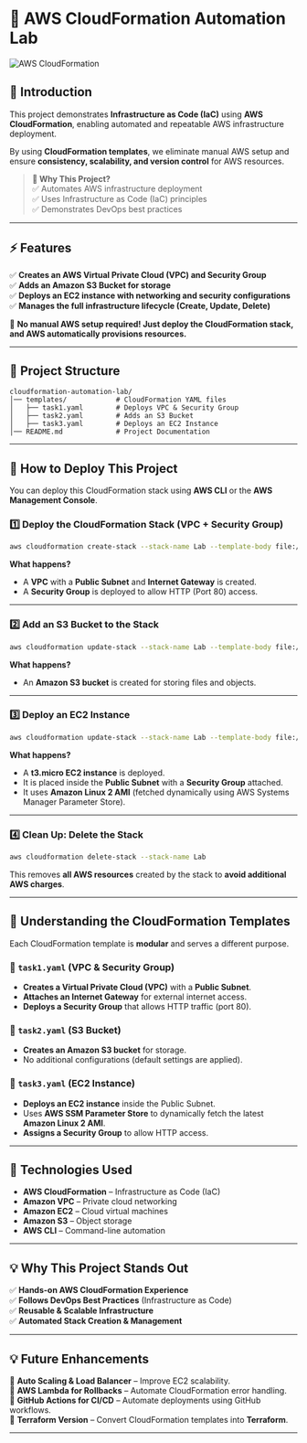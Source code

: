 # 🚀 AWS CloudFormation Automation Lab

![AWS CloudFormation](https://upload.wikimedia.org/wikipedia/commons/8/8d/AWS_CloudFormation_Logo.png)

## 📖 Introduction
This project demonstrates **Infrastructure as Code (IaC)** using **AWS CloudFormation**, enabling automated and repeatable AWS infrastructure deployment.

By using **CloudFormation templates**, we eliminate manual AWS setup and ensure **consistency, scalability, and version control** for AWS resources.

> **🔹 Why This Project?**  
> ✅ Automates AWS infrastructure deployment  
> ✅ Uses Infrastructure as Code (IaC) principles  
> ✅ Demonstrates DevOps best practices  

---

## ⚡ Features
✅ **Creates an AWS Virtual Private Cloud (VPC) and Security Group**  
✅ **Adds an Amazon S3 Bucket for storage**  
✅ **Deploys an EC2 instance with networking and security configurations**  
✅ **Manages the full infrastructure lifecycle (Create, Update, Delete)**  

📌 **No manual AWS setup required! Just deploy the CloudFormation stack, and AWS automatically provisions resources.**  

---

## 📂 Project Structure
```
cloudformation-automation-lab/
│── templates/            # CloudFormation YAML files
│   ├── task1.yaml        # Deploys VPC & Security Group
│   ├── task2.yaml        # Adds an S3 Bucket
│   ├── task3.yaml        # Deploys an EC2 Instance
│── README.md             # Project Documentation
```

---

## 🚀 How to Deploy This Project
You can deploy this CloudFormation stack using **AWS CLI** or the **AWS Management Console**.

### **1️⃣ Deploy the CloudFormation Stack (VPC + Security Group)**
```sh
aws cloudformation create-stack --stack-name Lab --template-body file://templates/task1.yaml
```
**What happens?**  
- A **VPC** with a **Public Subnet** and **Internet Gateway** is created.
- A **Security Group** is deployed to allow HTTP (Port 80) access.

---

### **2️⃣ Add an S3 Bucket to the Stack**
```sh
aws cloudformation update-stack --stack-name Lab --template-body file://templates/task2.yaml
```
**What happens?**  
- An **Amazon S3 bucket** is created for storing files and objects.

---

### **3️⃣ Deploy an EC2 Instance**
```sh
aws cloudformation update-stack --stack-name Lab --template-body file://templates/task3.yaml
```
**What happens?**  
- A **t3.micro EC2 instance** is deployed.
- It is placed inside the **Public Subnet** with a **Security Group** attached.
- It uses **Amazon Linux 2 AMI** (fetched dynamically using AWS Systems Manager Parameter Store).

---

### **4️⃣ Clean Up: Delete the Stack**
```sh
aws cloudformation delete-stack --stack-name Lab
```
This removes **all AWS resources** created by the stack to **avoid additional AWS charges**.

---

## 📌 Understanding the CloudFormation Templates
Each CloudFormation template is **modular** and serves a different purpose.

### **📝 `task1.yaml` (VPC & Security Group)**
- **Creates a Virtual Private Cloud (VPC)** with a **Public Subnet**.
- **Attaches an Internet Gateway** for external internet access.
- **Deploys a Security Group** that allows HTTP traffic (port 80).

### **📝 `task2.yaml` (S3 Bucket)**
- **Creates an Amazon S3 bucket** for storage.
- No additional configurations (default settings are applied).

### **📝 `task3.yaml` (EC2 Instance)**
- **Deploys an EC2 instance** inside the Public Subnet.
- Uses **AWS SSM Parameter Store** to dynamically fetch the latest **Amazon Linux 2 AMI**.
- **Assigns a Security Group** to allow HTTP access.

---

## 🔧 Technologies Used
- **AWS CloudFormation** – Infrastructure as Code (IaC)
- **Amazon VPC** – Private cloud networking
- **Amazon EC2** – Cloud virtual machines
- **Amazon S3** – Object storage
- **AWS CLI** – Command-line automation

---

## 💡 Why This Project Stands Out
✅ **Hands-on AWS CloudFormation Experience**  
✅ **Follows DevOps Best Practices** (Infrastructure as Code)  
✅ **Reusable & Scalable Infrastructure**  
✅ **Automated Stack Creation & Management**  

---

## 💡 Future Enhancements
🔹 **Auto Scaling & Load Balancer** – Improve EC2 scalability.  
🔹 **AWS Lambda for Rollbacks** – Automate CloudFormation error handling.  
🔹 **GitHub Actions for CI/CD** – Automate deployments using GitHub workflows.  
🔹 **Terraform Version** – Convert CloudFormation templates into **Terraform**.  

---

